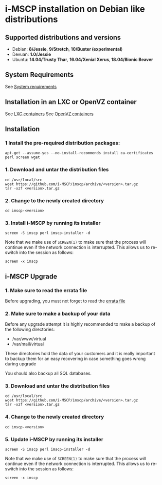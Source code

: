 # i-MSCP installation on Debian like distributions

## Supported distributions and versions

- Debian: **8/Jessie**, **9/Stretch**, **10/Buster (experimental)**
- Devuan: **1.0/Jessie**
- Ubuntu: **14.04/Trusty Thar**, **16.04/Xenial Xerus**, **18.04/Bionic Beaver**

## System Requirements

See [System requirements](https://wiki.i-mscp.net/doku.php?id=about:system)

## Installation in an LXC or OpenVZ container

See [LXC containers](https://wiki.i-mscp.net/doku.php?id=about:system#lxc_containers)
See [OpenVZ containers](https://wiki.i-mscp.net/doku.php?id=about:system#openvz_containers_proxmox_and_virtuozzo)

## Installation

### 1 Install the pre-required distribution packages:

```
apt-get --assume-yes --no-install-recommends install ca-certificates perl screen wget
```

### 1. Download and untar the distribution files

```
cd /usr/local/src
wget https://github.com/i-MSCP/imscp/archive/<version>.tar.gz
tar -xzf <version>.tar.gz
```

### 2. Change to the newly created directory

```
cd imscp-<version>
```

### 3. Install i-MSCP by running its installer

```
screen -S imscp perl imscp-installer -d
```

Note that we make use of  `SCREEN(1)` to make sure that the process will
continue even if the network connection is interrupted. This allows us to
re-switch into the session as follows:

``` 
screen -x imscp
```

## i-MSCP Upgrade

### 1. Make sure to read the errata file

Before upgrading, you must not forget to read the
[errata file](https://github.com/i-MSCP/imscp/blob/<version>/docs/1.6.x_errata.md)

### 2. Make sure to make a backup of your data

Before any upgrade attempt it is highly recommended to make a backup of the
following directories:

- /var/www/virtual
- /var/mail/virtual

These directories hold the data of your customers and it is really important to
backup them for an easy recovering in case something goes wrong during upgrade

You should also backup all SQL databases.

### 3. Download and untar the distribution files

```
cd /usr/local/src
wget https://github.com/i-MSCP/imscp/archive/<version>.tar.gz
tar -xzf <version>.tar.gz
```

### 4. Change to the newly created directory

```
cd imscp-<version>
```

### 5. Update i-MSCP by running its installer

```
screen -S imscp perl imscp-installer -d
```

Note that we make use of  `SCREEN(1)` to make sure that the process will
continue even if the network connection is interrupted. This allows us to
re-switch into the session as follows:

``` 
screen -x imscp
```
